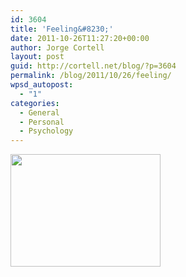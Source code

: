 ```yaml
---
id: 3604
title: 'Feeling&#8230;'
date: 2011-10-26T11:27:20+00:00
author: Jorge Cortell
layout: post
guid: http://cortell.net/blog/?p=3604
permalink: /blog/2011/10/26/feeling/
wpsd_autopost:
  - "1"
categories:
  - General
  - Personal
  - Psychology
---
```

<img class="aligncenter" title="broken empty egg" src="http://farm1.static.flickr.com/209/489190468_42a37f212e_m.jpg" alt="" width="240" height="180" />